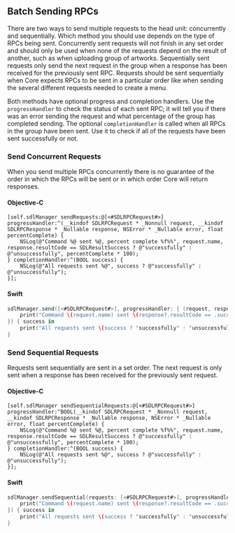 ## Batch Sending RPCs
There are two ways to send multiple requests to the head unit: concurrently and sequentially. Which method you should use depends on the type of RPCs being sent. Concurrently sent requests will not finish in any set order and should only be used when none of the requests depend on the result of another, such as when uploading group of artworks. Sequentially sent requests only send the next request in the group when a response has been received for the previously sent RPC. Requests should be sent sequentially when Core expects RPCs to be sent in a particular order like when sending the several different requests needed to create a menu.

Both methods have optional progress and completion handlers. Use the `progressHandler` to check the status of each sent RPC; it will tell you if there was an error sending the request and what percentage of the group has completed sending. The optional `completionHandler` is called when all RPCs in the group have been sent. Use it to check if all of the requests have been sent successfully or not.

### Send Concurrent Requests
When you send multiple RPCs concurrently there is no guarantee of the order in which the RPCs will be sent or in which order Core will return responses.

#### Objective-C
```objc
[self.sdlManager sendRequests:@[<#SDLRPCRequest#>] progressHandler:^(__kindof SDLRPCRequest * _Nonnull request, __kindof SDLRPCResponse * _Nullable response, NSError * _Nullable error, float percentComplete) {
    NSLog(@"Command %@ sent %@, percent complete %f%%", request.name, response.resultCode == SDLResultSuccess ? @"successfully" : @"unsuccessfully", percentComplete * 100);
} completionHandler:^(BOOL success) {
    NSLog(@"All requests sent %@", success ? @"successfully" : @"unsuccessfully");
}];
```

#### Swift
```swift
sdlManager.send([<#SDLRPCRequest#>], progressHandler: { (request, response, error, percentComplete) in
    print("Command \(request.name) sent \(response?.resultCode == .success ? "successfully" : "unsuccessfully"), percent complete \(percentComplete * 100)")
}) { success in
    print("All requests sent \(success ? "successfully" : "unsuccessfully")")
}
```

### Send Sequential Requests
Requests sent sequentially are sent in a set order. The next request is only sent when a response has been received for the previously sent request.

#### Objective-C
```objc
[self.sdlManager sendSequentialRequests:@[<#SDLRPCRequest#>] progressHandler:^BOOL(__kindof SDLRPCRequest * _Nonnull request, __kindof SDLRPCResponse * _Nullable response, NSError * _Nullable error, float percentComplete) {
    NSLog(@"Command %@ sent %@, percent complete %f%%", request.name, response.resultCode == SDLResultSuccess ? @"successfully" : @"unsuccessfully", percentComplete * 100);
} completionHandler:^(BOOL success) {
    NSLog(@"All requests sent %@", success ? @"successfully" : @"unsuccessfully");
}];
```

#### Swift
```swift
sdlManager.sendSequential(requests: [<#SDLRPCRequest#>], progressHandler: { (request, response, error, percentageCompleted) -> Bool in
    print("Command \(request.name) sent \(response?.resultCode == .success ? "successfully" : "unsuccessfully"), percent complete \(percentComplete * 100)")
}) { success in
    print("All requests sent \(success ? "successfully" : "unsuccessfully")")
}
```
